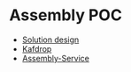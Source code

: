 # Assembly POC

* [Solution design](https://drive.google.com/file/d/1D89YICl0G12tjsUN1oOEWA4xbFs4ibZ7/view?usp=sharing) 
* [Kafdrop](http://localhost:19000/)
* [Assembly-Service](http://localhost:8080/webjars/swagger-ui/index.html?configUrl=/v3/api-docs/swagger-config#/)